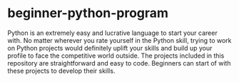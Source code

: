 # beginner-python-program

Python is an extremely easy and lucrative language to start your career with. No matter wherever you rate yourself in the Python skill, trying to work on Python projects would definitely uplift your skills and build up your profile to face the competitive world outside. 
The projects included in this repository are straightforward and easy to code. Beginners can start of with these projects to develop their skills.
